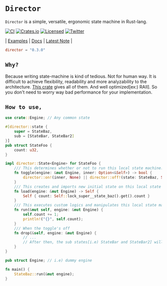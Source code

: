 # **`Director`**

`Director` is a simple, versatile, ergonomic state machine in Rust-lang.

[![CI][ci-badge]][ci-url]
[![Crates.io][crates-badge]][crates-url]
[![Licensed][license-badge]][license-url]
[![Twitter][twitter-badge]][twitter-url]

[ci-badge]: https://github.com/just-do-halee/director/actions/workflows/ci.yml/badge.svg
[crates-badge]: https://img.shields.io/crates/v/director.svg?labelColor=383636
[license-badge]: https://img.shields.io/crates/l/director?labelColor=383636
[twitter-badge]: https://img.shields.io/twitter/follow/do_halee?style=flat&logo=twitter&color=4a4646&labelColor=333131&label=just-do-halee
[ci-url]: https://github.com/just-do-halee/director/actions
[twitter-url]: https://twitter.com/do_halee
[crates-url]: https://crates.io/crates/director
[license-url]: https://github.com/just-do-halee/director

| [Examples](./examples/) | [Docs](https://docs.rs/director) | [Latest Note](./CHANGELOG.md) |

```toml
director = "0.3.0"
```

## **`Why?`**

Because writing state-machine is kind of tedious. Not for human way. It is difficult to achieve flexibility, readability and more analyzability to the architecture. [This crate](https://crates.io/crates/director) gives all of them. And well optimized[ex:) RAII]. So you don't need to worry way bad performance for your implementation.

## **`How to use,`**

```rust
use crate::Engine; // Any common state

#[director::state {
    super = StateBaz,
    sub = [StateBar, StateBar2]
}]
pub struct StateFoo {
    count: u32,
}

impl director::State<Engine> for StateFoo {
    /// This determines whether or not to run this local state machine.
    fn toggle(engine: &mut Engine, inner: Option<&Self>) -> bool {
        director::on!(inner, None) || director::off!(state: StateBaz, Some(state) if state.count > 1000)
    }
    /// This creates and imports new initial state on this local state machine when the toggle's on.
    fn load(engine: &mut Engine) -> Self {
        Self { count: Self::lock_super__state_baz().get().count }
    }
    /// This executes custom logics and manipulates this local state machine's states.
    fn run(&mut self, engine: &mut Engine) {
        self.count += 1;
        println!("{}", self.count);
    }
    /// When the toggle's off
    fn drop(&self, engine: &mut Engine) {
        // ...
        // After then, the sub states[i.e) StateBar and StateBar2] will be droped automatically.
    }
}
```

```rust
pub struct Engine; // i.e) dummy engine

fn main() {
    StateBaz::run(&mut engine);
}
```
